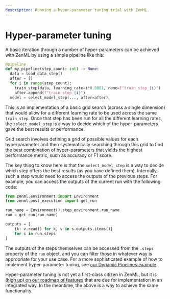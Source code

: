 ```yaml
---
description: Running a hyper-parameter tuning trial with ZenML.
---
```


# Hyper-parameter tuning

A basic iteration through a number of hyper-parameters can be achieved with ZenML by using a simple pipeline like this:

```python
@pipeline
def my_pipeline(step_count: int) -> None:
  data = load_data_step()
  after = []
  for i in range(step_count):
    train_step(data, learning_rate=i*0.0001, name=f"train_step_{i}")
    after.append(f"train_step_{i}")
  model = select_model_step(..., after=after)
```

This is an implementation of a basic grid search (across a single dimension) that would allow for a different learning rate to be used across the same `train_step`. Once that step has been run for all the different learning rates, the `select_model_step` is a way to decide which of the hyper-parameters gave the best results or performance.

Grid search involves defining a grid of possible values for each hyperparameter and then systematically searching through this grid to find the best combination of hyper-parameters that yields the highest performance metric, such as accuracy or F1 score.

The key thing to know here is that the `select_model_step` is a way to decide which step offers the best results (as you have defined them). Internally, such a step would need to access the outputs of the previous steps. For example, you can access the outputs of the current run with the following code:

```python
from zenml.environment import Environment
from zenml.post_execution import get_run

run_name = Environment().step_environment.run_name
run = get_run(run_name)

outputs = [
    {k: v.read() for k, v in s.outputs.items()}
    for s in run.steps
]
```

The outputs of the steps themselves can be accessed from the `.steps` property of the `run` object, and you can filter those in whatever way is appropriate for your use case. For a more sophisticated example of how to implement hyper-parameter tuning, see [our Dynamic Pipelines example](https://github.com/zenml-io/zenml/tree/main/examples/dynamic\_pipelines).

Hyper-parameter tuning is not yet a first-class citizen in ZenML, but it is [(high up) on our roadmap of features](https://zenml.hellonext.co/p/enable-hyper-parameter-tuning) that are due for implementation in an integrated way. In the meantime, the above is a way to achieve the same functionality.
